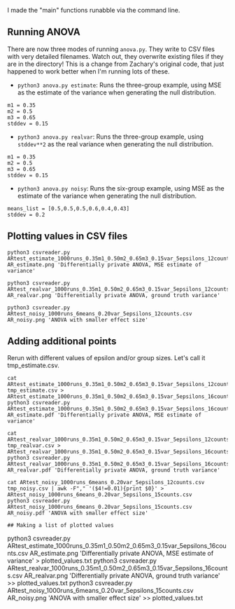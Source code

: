 
I made the "main" functions runabble via the command line.

## Running ANOVA

There are now three modes of running `anova.py`.  They write to CSV files with very detailed filenames.  Watch out, they overwrite existing files if they are in the directory!  This is a change from Zachary's original code, that just happened to work better when I'm running lots of these.

- `python3 anova.py estimate`: Runs the three-group example, using MSE as the estimate of the variance when generating the null distribution.

```
m1 = 0.35
m2 = 0.5
m3 = 0.65
stddev = 0.15
```

- `python3 anova.py realvar`: Runs the three-group example, using `stddev**2` as the real variance when generating the null distribution.

```
m1 = 0.35
m2 = 0.5
m3 = 0.65
stddev = 0.15
```

- `python3 anova.py noisy`: Runs the six-group example, using MSE as the estimate of the variance when generating the null distribution.

```
means_list = [0.5,0.5,0.5,0.6,0.4,0.43]
stddev = 0.2
```

## Plotting values in CSV files

```
python3 csvreader.py ARtest_estimate_1000runs_0.35m1_0.50m2_0.65m3_0.15var_5epsilons_12counts.csv AR_estimate.png 'Differentially private ANOVA, MSE estimate of variance'

python3 csvreader.py ARtest_realvar_1000runs_0.35m1_0.50m2_0.65m3_0.15var_5epsilons_12counts.csv AR_realvar.png 'Differentially private ANOVA, ground truth variance'

python3 csvreader.py ARtest_noisy_1000runs_6means_0.20var_5epsilons_12counts.csv AR_noisy.png 'ANOVA with smaller effect size'
```

## Adding additional points

Rerun with different values of epsilon and/or group sizes. Let's call it tmp_estimate.csv.

```
cat ARtest_estimate_1000runs_0.35m1_0.50m2_0.65m3_0.15var_5epsilons_12counts.csv tmp_estimate.csv > ARtest_estimate_1000runs_0.35m1_0.50m2_0.65m3_0.15var_5epsilons_16counts.csv
python3 csvreader.py ARtest_estimate_1000runs_0.35m1_0.50m2_0.65m3_0.15var_5epsilons_16counts.csv AR_estimate.pdf 'Differentially private ANOVA, MSE estimate of variance'

cat ARtest_realvar_1000runs_0.35m1_0.50m2_0.65m3_0.15var_5epsilons_12counts.csv tmp_realvar.csv > ARtest_realvar_1000runs_0.35m1_0.50m2_0.65m3_0.15var_5epsilons_16counts.csv
python3 csvreader.py ARtest_realvar_1000runs_0.35m1_0.50m2_0.65m3_0.15var_5epsilons_16counts.csv AR_realvar.pdf 'Differentially private ANOVA, ground truth variance'

cat ARtest_noisy_1000runs_6means_0.20var_5epsilons_12counts.csv tmp_noisy.csv | awk -F"," '($4!=0.01){print $0}' > ARtest_noisy_1000runs_6means_0.20var_5epsilons_15counts.csv
python3 csvreader.py ARtest_noisy_1000runs_6means_0.20var_5epsilons_15counts.csv AR_noisy.pdf 'ANOVA with smaller effect size'

## Making a list of plotted values

```
python3 csvreader.py ARtest_estimate_1000runs_0.35m1_0.50m2_0.65m3_0.15var_5epsilons_16counts.csv AR_estimate.png 'Differentially private ANOVA, MSE estimate of variance' > plotted_values.txt
python3 csvreader.py ARtest_realvar_1000runs_0.35m1_0.50m2_0.65m3_0.15var_5epsilons_16counts.csv AR_realvar.png 'Differentially private ANOVA, ground truth variance' >> plotted_values.txt
python3 csvreader.py ARtest_noisy_1000runs_6means_0.20var_5epsilons_15counts.csv AR_noisy.png 'ANOVA with smaller effect size' >> plotted_values.txt
```